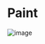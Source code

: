 # Paint

![image](https://user-images.githubusercontent.com/28790865/117381356-e20ad980-aea9-11eb-8076-2aff7e1bcb4c.png)

